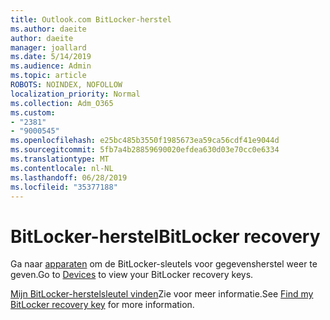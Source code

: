 ```yaml
---
title: Outlook.com BitLocker-herstel
ms.author: daeite
author: daeite
manager: joallard
ms.date: 5/14/2019
ms.audience: Admin
ms.topic: article
ROBOTS: NOINDEX, NOFOLLOW
localization_priority: Normal
ms.collection: Adm_O365
ms.custom:
- "2381"
- "9000545"
ms.openlocfilehash: e25bc485b3550f1985673ea59ca56cdf41e9044d
ms.sourcegitcommit: 5fb7a4b28859690020efdea630d03e70cc0e6334
ms.translationtype: MT
ms.contentlocale: nl-NL
ms.lasthandoff: 06/28/2019
ms.locfileid: "35377188"
---
```

# <a name="bitlocker-recovery"></a><span data-ttu-id="cc183-102">BitLocker-herstel</span><span class="sxs-lookup"><span data-stu-id="cc183-102">BitLocker recovery</span></span>

<span data-ttu-id="cc183-103">Ga naar [apparaten](https://account.microsoft.com/devices/recoverykey) om de BitLocker-sleutels voor gegevensherstel weer te geven.</span><span class="sxs-lookup"><span data-stu-id="cc183-103">Go to [Devices](https://account.microsoft.com/devices/recoverykey) to view your BitLocker recovery keys.</span></span>

<span data-ttu-id="cc183-104">[Mijn BitLocker-herstelsleutel vinden](https://support.microsoft.com/help/4026181)Zie voor meer informatie.</span><span class="sxs-lookup"><span data-stu-id="cc183-104">See [Find my BitLocker recovery key](https://support.microsoft.com/help/4026181) for more information.</span></span>